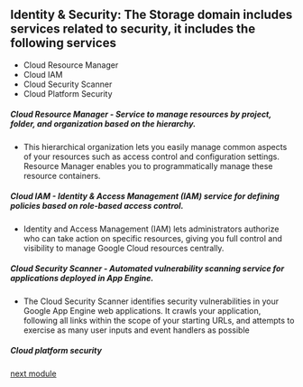 ## Identity & Security: The Storage domain includes services related to security, it includes the following services
- Cloud Resource Manager
- Cloud IAM
- Cloud Security Scanner
- Cloud Platform Security

##### Cloud Resource Manager - Service to manage resources by project, folder, and organization based on the hierarchy.
- This hierarchical organization lets you easily manage common aspects of your resources such as access control and configuration settings. Resource Manager enables you to programmatically manage these resource containers.

##### Cloud IAM - Identity & Access Management (IAM) service for defining policies based on role-based access control.
- Identity and Access Management (IAM) lets administrators authorize who can take action on specific resources, giving you full control and visibility to manage Google Cloud resources centrally.

##### Cloud Security Scanner - Automated vulnerability scanning service for applications deployed in App Engine.
- The Cloud Security Scanner identifies security vulnerabilities in your Google App Engine web applications. It crawls your application, following all links within the scope of your starting URLs, and attempts to exercise as many user inputs and event handlers as possible

##### Cloud platform security


[next module](https://github.com/prashantjagtap2909/GCP/blob/main/Modules/module16.md)
